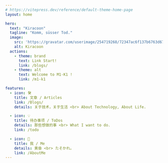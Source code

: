 ```yaml
---
# https://vitepress.dev/reference/default-theme-home-page
layout: home

hero:
  text: "Kiracoon"
  tagline: "Komm, süsser Tod."
  image:
    src: 'https://gravatar.com/userimage/254719268/72347ac6f137b6763d676fa5199057a3.jpeg?size=275'
    alt: Kiracoon
  actions:
    - theme: brand
      text: Link Start!
      link: /blogs/
    - theme: alt
      text: Welcome to M1-K1 !
      link: /m1-k1

features:
  - icon: 🛠️
    title: 文章 / Articles
    link: /Blogs/
    details: 关于技术，关于生活 <br> About Technology, About Life.

  - icon: 💡
    title: 待办事项 / ToDos
    details: 那些想做的事 <br> What I want to do.
    link: /todo

  - icon: 🧠
    title: 我 / Me
    details: 黄昏 <br> たそかれ。
    link: /AboutMe
---
```

